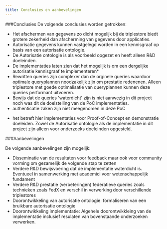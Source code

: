 ```yaml
---
title: Conclusies en aanbevelingen
---
```

###Conclusies
De volgende conclusies worden getrokken:
- Het afschermen van gegevens zo dicht mogelijk bij de triplestore biedt grotere zekerheid dan afscherming van gegevens door applicaties. 
- Autorisatie gegevens kunnen vastgelegd worden in een kennisgraaf op basis van een autorisatie ontologie.
- De Autorisatie ontologie is als voorbeeld opgezet en heeft alleen R&D  doeleinden.
- De implementaties laten zien dat het mogelijk is om een dergelijke autorisatie kennisgraaf te implementeren*
- Rewritten queries zijn complexer dan de orginele queries waardoor optimale queryplannen noodzakelijk zijn om prestatie redenenen. Alleen triplestore met goede optimalisatie van queryplannen kunnen deze queries performant uitvoeren.
- Bewijs dat de queries 'waterdicht' zijn is niet aanwezig in dit project noch was dit de doelstelling van de PoC implementaties.
- authenticatie zaken zijn niet meegenomen in deze PoC


* het betreft hier implementaties voor Proof-of-Concept en demonstratie doeleiden. Zowel de Autorisatie ontologie als de implementatie in dit project zijn alleen voor onderzoeks doeleinden opgesteld.


###Aanbevelingen

De volgende aanbevelingen zijn mogelijk: 

- Disseminatie van de resultaten voor feedback maar ook voor community vorming om gezamelijk de volgende stap te zetten
- Verdere R&D bewijsvoering dat de implementatie waterdicht is. Eventueel in samenwerking met academici voor wetenschappelijk fundament
- Verdere R&D prestatie (verbeteringen) federatieve queries zoals technieken zoals FedX en verschil in verwerking door verschillende triplestores
- Doorontwikkeling van autorisatie ontologie:  formaliseren van een bruikbare autorisatie ontologie
- Doorontwikkeling implementatie:  Algehele doorontwikkleing van de implementatie inclusief resulaten van bovenstaande onderzoeken verwerken. 



